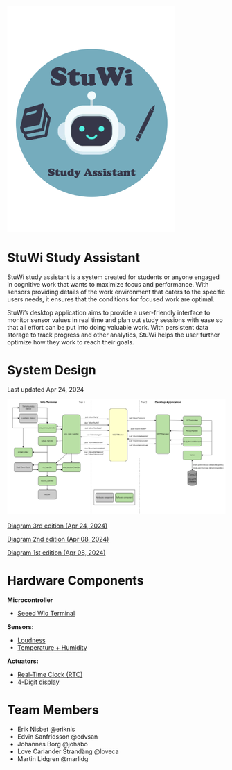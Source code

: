 ![StuWi Study Assistant](/docs/images/StuWi-logo.png)

# StuWi Study Assistant

StuWi study assistant is a system created for students or anyone engaged in cognitive work that wants to maximize focus and performance. With sensors providing details of the work environment that caters to the specific users needs, it ensures that the conditions for focused work are optimal. 

StuWi’s desktop application aims to provide a user-friendly interface to monitor sensor values in real time and plan out study sessions with ease so that all effort can be put into doing valuable work. With persistent data storage to track progress and other analytics, StuWi helps the user further optimize how they work to reach their goals.

# System Design 
Last updated Apr 24, 2024

![StuWi Study Assistant](/docs/images/architecture_diagrams/Architecture_DiagramV4.png)

[Diagram 3rd edition (Apr 24, 2024)](/docs/images/architecture_diagrams/Architecture_DiagramV3.png)

[Diagram 2nd edition (Apr 08, 2024)](/docs/images/architecture_diagrams/Architecture_DiagramV2.png)

[Diagram 1st edition (Apr 08, 2024)](/docs/images/architecture_diagrams/Architecture_DiagramV1.png)

# Hardware Components

**Microcontroller**
* [Seeed Wio Terminal](https://wiki.seeedstudio.com/Wio-Terminal-Getting-Started/)

**Sensors:**
* [Loudness](https://wiki.seeedstudio.com/Grove-Loudness_Sensor/)
* [Temperature + Humidity](https://wiki.seeedstudio.com/Grove-TemperatureAndHumidity_Sensor/)

**Actuators:** 
* [Real-Time Clock (RTC)](https://wiki.seeedstudio.com/Wio-Terminal-RTC/)
* [4-Digit display](https://wiki.seeedstudio.com/Grove-4-Digit_Display/)


# Team Members

* Erik Nisbet @eriknis
* Edvin Sanfridsson @edvsan
* Johannes Borg @johabo
* Love Carlander Strandäng @loveca
* Martin Lidgren @marlidg


